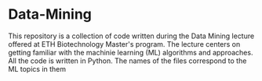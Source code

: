 # Data-Mining

This repository is a collection of code written during the Data Mining lecture offered at ETH Biotechnology Master's program. The lecture centers on getting familiar with the machinie learning (ML) algorithms and approaches. All the code is written in Python. The names of the files correspond to the ML topics in them
